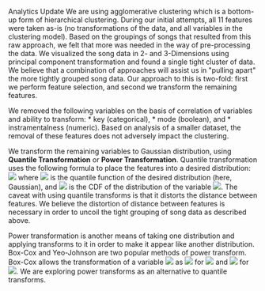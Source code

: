 Analytics Update
We are using agglomerative clustering which is a bottom-up form of hierarchical clustering. During our initial attempts, all 11 features were taken as-is (no transformations of the data, and all variables in the clustering model). Based on the groupings of songs that resulted from this raw approach, we felt that more was needed in the way of pre-processing the data. We visualized the song data in 2- and 3-Dimensions using principal component transformation and found a single tight cluster of data. We believe that a combination of approaches will assist us in "pulling apart" the more tightly grouped song data. Our approach to this is two-fold: first we perform feature selection, and second we transform the remaining features.

We removed the following variables on the basis of correlation of variables and ability to transform:
	* key (categorical),
	* mode (boolean), and
	* instramentalness (numeric).
Based on analysis of a smaller dataset, the removal of these features does not adversely impact the clustering. 

We transform the remaining variables to Gaussian distribution, using **Quantile Transformation** or **Power Transformation**. Quantile transformation uses the following formula to place the features into a desired distribution: 
<img src="https://latex.codecogs.com/gif.latex?G^{-1}(F(X)) " /> 
where <img src="https://latex.codecogs.com/gif.latex?G^{-1} " /> is the quantile function of the desired distribution (here, Gaussian), and <img src="https://latex.codecogs.com/gif.latex?F " /> is the CDF of the distribution of the variable <img src="https://latex.codecogs.com/gif.latex?X " />. The caveat with using quantile transforms is that it distorts the distance between features. We believe the distortion of distance between features is necessary in order to uncoil the tight grouping of song data as described above. 

Power transformation is another means of taking one distribution and applying transforms to it in order to make it appear like another distribution. Box-Cox and Yeo-Johnson are two popular methods of power transform. Box-Cox allows the transformation of a variable <img src="https://latex.codecogs.com/gif.latex?x " /> as <img src="https://latex.codecogs.com/gif.latex?x'_{\lambda} = \frac{x^{\lambda} - 1}{\lambda} " /> for <img src="https://latex.codecogs.com/gif.latex?\lambda \neq 0 " /> and <img src="https://latex.codecogs.com/gif.latex?log(x) " /> for <img src="https://latex.codecogs.com/gif.latex?\lambda = 0 " />. We are exploring power transforms as an alternative to quantile transforms.
